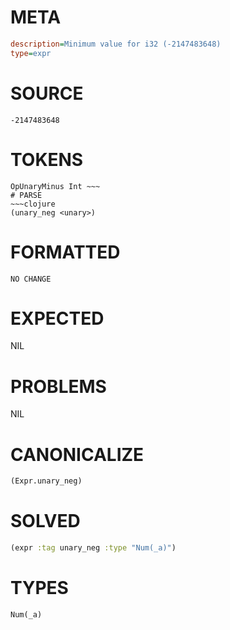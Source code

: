 # META
~~~ini
description=Minimum value for i32 (-2147483648)
type=expr
~~~
# SOURCE
~~~roc
-2147483648
~~~
# TOKENS
~~~text
OpUnaryMinus Int ~~~
# PARSE
~~~clojure
(unary_neg <unary>)
~~~
# FORMATTED
~~~roc
NO CHANGE
~~~
# EXPECTED
NIL
# PROBLEMS
NIL
# CANONICALIZE
~~~clojure
(Expr.unary_neg)
~~~
# SOLVED
~~~clojure
(expr :tag unary_neg :type "Num(_a)")
~~~
# TYPES
~~~roc
Num(_a)
~~~
